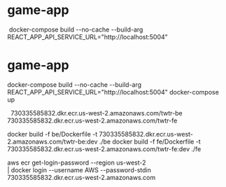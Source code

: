 # game-app

 docker-compose build --no-cache --build-arg REACT_APP_API_SERVICE_URL="http://localhost:5004"

# game-app

docker-compose build --no-cache --build-arg REACT_APP_API_SERVICE_URL="http://localhost:5004"
docker-compose up

 
730335585832.dkr.ecr.us-west-2.amazonaws.com/twtr-be
730335585832.dkr.ecr.us-west-2.amazonaws.com/twtr-fe

docker build -f be/Dockerfile -t 730335585832.dkr.ecr.us-west-2.amazonaws.com/twtr-be:dev ./be
docker build -f fe/Dockerfile -t 730335585832.dkr.ecr.us-west-2.amazonaws.com/twtr-fe:dev ./fe

aws ecr get-login-password --region us-west-2 \
| docker login --username AWS --password-stdin \
730335585832.dkr.ecr.us-west-2.amazonaws.com

